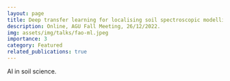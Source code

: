 ```yaml
---
layout: page
title: Deep transfer learning for localising soil spectroscopic modelling
description: Online, AGU Fall Meeting, 26/12/2022.
img: assets/img/talks/fao-ml.jpeg
importance: 3
category: Featured
related_publications: true
---
```


AI in soil science.
